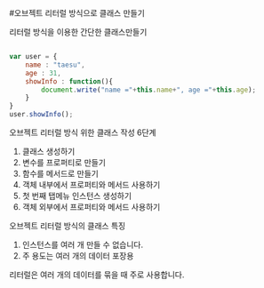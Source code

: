 #오브젝트 리터럴 방식으로 클래스 만들기

리터럴 방식을 이용한 간단한 클래스만들기

```javascript 

var user = {
	name : "taesu",
	age : 31,
	showInfo : function(){
		document.write("name ="+this.name+", age ="+this.age);
	}
}
user.showInfo();

```

오브젝트 리터럴 방식 위한 클래스 작성 6단계

1. 클래스 생성하기
2. 변수를 프로퍼티로 만들기
3. 함수를 메서드로 만들기
4. 객체 내부에서 프로퍼티와 메서드 사용하기
5. 첫 번째 탭메뉴 인스턴스 생성하기
6. 객체 외부에서 프로퍼티와 메서드 사용하기


오브젝트 리터럴 방식의 클래스 특징

1. 인스턴스를 여러 개 만들 수 없습니다.
2. 주 용도는 여러 개의 데이터 포장용

리터럴은 여러 개의 데이터를 묶을 때 주로 사용합니다.